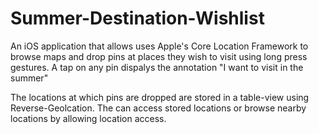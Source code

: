# Summer-Destination-Wishlist

An iOS application that allows uses Apple's Core Location Framework to browse maps and drop pins at places they wish to visit using long press gestures. A tap on any pin dispalys the annotation "I want to visit <insert location name> in the summer"

The locations at which pins are dropped are stored in a table-view using Reverse-Geolcation. The can access stored locations or browse nearby locations by allowing location access.  

